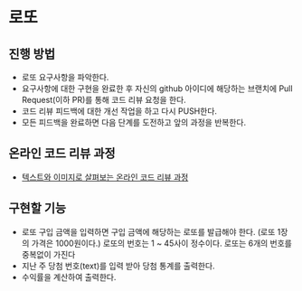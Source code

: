 # 로또
## 진행 방법
* 로또 요구사항을 파악한다.
* 요구사항에 대한 구현을 완료한 후 자신의 github 아이디에 해당하는 브랜치에 Pull Request(이하 PR)를 통해 코드 리뷰 요청을 한다.
* 코드 리뷰 피드백에 대한 개선 작업을 하고 다시 PUSH한다.
* 모든 피드백을 완료하면 다음 단계를 도전하고 앞의 과정을 반복한다.

## 온라인 코드 리뷰 과정
* [텍스트와 이미지로 살펴보는 온라인 코드 리뷰 과정](https://github.com/next-step/nextstep-docs/tree/master/codereview)

## 구현할 기능
* 로또 구입 금액을 입력하면 구입 금액에 해당하는 로또를 발급해야 한다.
  (로또 1장의 가격은 1000원이다.)
  로또의 번호는 1 ~ 45사이 정수이다.
  로또는 6개의 번호를 중복없이 가진다
* 지난 주 당첨 번호(text)를 입력 받아 당첨 통계를 출력한다.
* 수익률을 계산하여 출력한다.